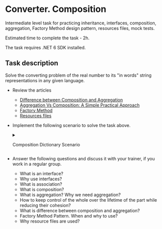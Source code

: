 # Converter. Composition

Intermediate level task for practicing inheritance, interfaces, composition, aggregation, Factory Method design pattern, resources files, mock tests.

Estimated time to complete the task - 2h.

The task requires .NET 6 SDK installed.

## Task description

Solve the converting problem of the real number to its "in words" string representations in any given language. 

- Review the articles
    - [Difference between Composition and Aggregation](https://www.c-sharpcorner.com/article/difference-between-composition-and-aggregation/)
    - [Aggregation Vs Composition: A Simple Practical Approach](https://www.c-sharpcorner.com/UploadFile/97fc7a/aggregation-vs-composition-a-simple-practical-approach/)
    - [Factory Method](https://refactoring.guru/design-patterns/factory-method)
    - [Resources files](https://docs.microsoft.com/en-us/dotnet/core/extensions/work-with-resx-files-programmatically)

- Implement the following scenario to solve the task above.

    <details>
    <summary>

    Composition Dictionary Scenario

    </summary> 

    1. Implement [Converter](ConverterDictionaryComposition/Converter.cs) class whose `Convert` method converts real number to its "in words" string representation in any given language.     
        **Requirement**: The `Converter` class should be manage the lifetime of the `Charts Dictionary` class object, but do it with an additional abstraction, the factory class.   
        Use for the solution following type system:
        - [Сharacter](ConverterDictionaryComposition/Сharacter.cs) enum consists of a set of words for all characters that a real number can contains.
        - [CharsDictionary](ConverterDictionaryComposition/CharsDictionary.cs) class presents the dictionary of correspondences of the number characters to their word analogs in given language. 
        - [ICharsDictionaryFactory](ConverterDictionaryComposition/ICharsDictionaryFactory.cs) interface presents the factory of dictionary of the chars correspondences to their word analogs in given language.

    1. Implement [EnglishCharsDictionaryFactory](EnglishDictionaryFactory/EnglishCharsDictionaryFactory.cs) class that presents the dictionary of chars correspondences of the number to their word analogs in german.

    1. Implement [GermanCharsDictionaryFactory](GermanDictionaryFactory/GermanCharsDictionaryFactory.cs) class that presents the dictionary of chars correspondences of the number to their word analogs in english.

    1. Implement [RussianCharsDictionaryFactory](RussianDictionaryFactory/RussianCharsDictionaryFactory.cs) class that presents the dictionary of chars correspondences of the number to their word analogs in russian.
    
    1. Implement [ResourceCharsDictionaryFactory](ResourcesDictionaryFactory/ResourceCharsDictionaryFactory.cs) class that presents the dictionary of chars correspondences of the number to their word analogs in several languages (english, german, russian). 
        - To support several languages use [resources files](https://docs.microsoft.com/en-us/dotnet/core/extensions/work-with-resx-files-programmatically).
        - Study generated code of the [Dictionary.Designer](ResourcesDictionaryFactory/Resources/Dictionary.Designer.cs) file.
        - Add resources files to [Resources](ResourcesDictionaryFactory/Resources) folder if it necessary.
        - Fill the contents of the resource files according to the specific language.

    1. Run [unit и mock tests](ConverterComposition.Tests/TransformerDictionaryComposition/ConverterCompositionTests.cs)

    </details>

- Answer the following questions and discuss it with your trainer, if you work in a regular group.  
    - What is an interface?
    - Why use interfaces?
    - What is association?
    - What is composition? 
    - What is aggregation? Why we need aggregation?
    - How to keep control of the whole over the lifetime of the part while reducing their cohesion?
    - What is difference between composition and aggregation?
    - Factory Method Pattern. When and why to use?
    - Why resource files are used?
